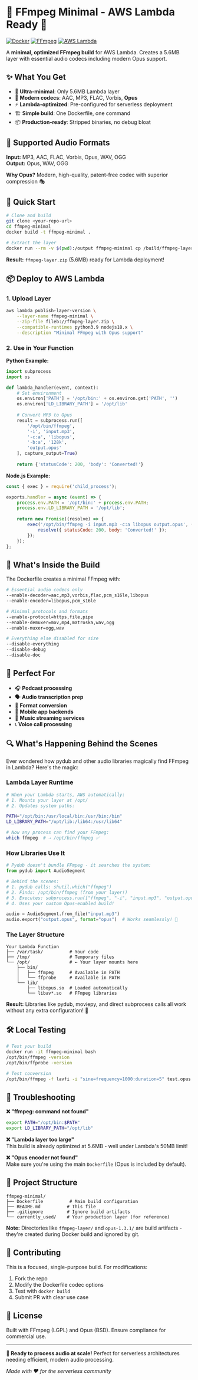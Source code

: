 # 🎵 FFmpeg Minimal - AWS Lambda Ready 🚀

[![Docker](https://img.shields.io/badge/Docker-Ready-2496ED?style=flat&logo=docker&logoColor=white)](https://www.docker.com/)
[![FFmpeg](https://img.shields.io/badge/FFmpeg-6.0-green?style=flat&logo=ffmpeg&logoColor=white)](https://ffmpeg.org/)
[![AWS Lambda](https://img.shields.io/badge/AWS-Lambda%20Layer-FF9900?style=flat&logo=amazon-aws&logoColor=white)](https://aws.amazon.com/lambda/)

A **minimal, optimized FFmpeg build** for AWS Lambda. Creates a 5.6MB layer with essential audio codecs including modern Opus support.

## ✨ What You Get

- 🎯 **Ultra-minimal**: Only 5.6MB Lambda layer
- 🎵 **Modern codecs**: AAC, MP3, FLAC, Vorbis, **Opus**
- ⚡ **Lambda-optimized**: Pre-configured for serverless deployment
- 🏗️ **Simple build**: One Dockerfile, one command
- 📦 **Production-ready**: Stripped binaries, no debug bloat

## 🎵 Supported Audio Formats

**Input:** MP3, AAC, FLAC, Vorbis, Opus, WAV, OGG  
**Output:** Opus, WAV, OGG

**Why Opus?** Modern, high-quality, patent-free codec with superior compression 🎭

## 🚀 Quick Start

```bash
# Clone and build
git clone <your-repo-url>
cd ffmpeg-minimal
docker build -t ffmpeg-minimal .

# Extract the layer
docker run --rm -v $(pwd):/output ffmpeg-minimal cp /build/ffmpeg-layer.zip /output/
```

**Result:** `ffmpeg-layer.zip` (5.6MB) ready for Lambda deployment!

## 📦 Deploy to AWS Lambda

### 1. Upload Layer
```bash
aws lambda publish-layer-version \
    --layer-name ffmpeg-minimal \
    --zip-file fileb://ffmpeg-layer.zip \
    --compatible-runtimes python3.9 nodejs18.x \
    --description "Minimal FFmpeg with Opus support"
```

### 2. Use in Your Function

**Python Example:**
```python
import subprocess
import os

def lambda_handler(event, context):
    # Set environment
    os.environ['PATH'] = '/opt/bin:' + os.environ.get('PATH', '')
    os.environ['LD_LIBRARY_PATH'] = '/opt/lib'
    
    # Convert MP3 to Opus
    result = subprocess.run([
        '/opt/bin/ffmpeg',
        '-i', 'input.mp3',
        '-c:a', 'libopus',
        '-b:a', '128k',
        'output.opus'
    ], capture_output=True)
    
    return {'statusCode': 200, 'body': 'Converted!'}
```

**Node.js Example:**
```javascript
const { exec } = require('child_process');

exports.handler = async (event) => {
    process.env.PATH = '/opt/bin:' + process.env.PATH;
    process.env.LD_LIBRARY_PATH = '/opt/lib';
    
    return new Promise((resolve) => {
        exec('/opt/bin/ffmpeg -i input.mp3 -c:a libopus output.opus', (error, stdout) => {
            resolve({ statusCode: 200, body: 'Converted!' });
        });
    });
};
```

## 🔧 What's Inside the Build

The Dockerfile creates a minimal FFmpeg with:

```bash
# Essential audio codecs only
--enable-decoder=aac,mp3,vorbis,flac,pcm_s16le,libopus
--enable-encoder=libopus,pcm_s16le

# Minimal protocols and formats
--enable-protocol=https,file,pipe
--enable-demuxer=mov,mp4,matroska,wav,ogg
--enable-muxer=ogg,wav

# Everything else disabled for size
--disable-everything
--disable-debug
--disable-doc
```

## 🎯 Perfect For

- 🎧 **Podcast processing**
- 🗣️ **Audio transcription prep**
- 🔄 **Format conversion**
- 📱 **Mobile app backends**
- 🎵 **Music streaming services**
- 📞 **Voice call processing**

## 🔍 What's Happening Behind the Scenes

Ever wondered how pydub and other audio libraries magically find FFmpeg in Lambda? Here's the magic:

### Lambda Layer Runtime
```bash
# When your Lambda starts, AWS automatically:
# 1. Mounts your layer at /opt/
# 2. Updates system paths:

PATH="/opt/bin:/usr/local/bin:/usr/bin:/bin"
LD_LIBRARY_PATH="/opt/lib:/lib64:/usr/lib64"

# Now any process can find your FFmpeg:
which ffmpeg  # → /opt/bin/ffmpeg ✅
```

### How Libraries Use It
```python
# Pydub doesn't bundle FFmpeg - it searches the system:
from pydub import AudioSegment

# Behind the scenes:
# 1. pydub calls: shutil.which("ffmpeg")
# 2. Finds: /opt/bin/ffmpeg (from your layer!)
# 3. Executes: subprocess.run(["ffmpeg", "-i", "input.mp3", "output.opus"])
# 4. Uses your custom Opus-enabled build!

audio = AudioSegment.from_file("input.mp3")
audio.export("output.opus", format="opus")  # Works seamlessly! 🎵
```

### The Layer Structure
```
Your Lambda Function
├── /var/task/          # Your code
├── /tmp/               # Temporary files
└── /opt/               # ← Your layer mounts here
    ├── bin/
    │   ├── ffmpeg      # Available in PATH
    │   └── ffprobe     # Available in PATH
    └── lib/
        ├── libopus.so  # Loaded automatically
        └── libav*.so   # FFmpeg libraries
```

**Result:** Libraries like pydub, moviepy, and direct subprocess calls all work without any extra configuration! 🚀

## 🛠️ Local Testing

```bash
# Test your build
docker run -it ffmpeg-minimal bash
/opt/bin/ffmpeg -version
/opt/bin/ffprobe -version

# Test conversion
/opt/bin/ffmpeg -f lavfi -i "sine=frequency=1000:duration=5" test.opus
```

## 🚨 Troubleshooting

**❌ "ffmpeg: command not found"**
```bash
export PATH="/opt/bin:$PATH"
export LD_LIBRARY_PATH="/opt/lib"
```

**❌ "Lambda layer too large"**  
This build is already optimized at 5.6MB - well under Lambda's 50MB limit!

**❌ "Opus encoder not found"**  
Make sure you're using the main `Dockerfile` (Opus is included by default).

## 📁 Project Structure

```
ffmpeg-minimal/
├── Dockerfile          # Main build configuration
├── README.md          # This file
├── .gitignore         # Ignore build artifacts
└── currently_used/    # Your production layer (for reference)
```

**Note:** Directories like `ffmpeg-layer/` and `opus-1.3.1/` are build artifacts - they're created during Docker build and ignored by git.

## 🤝 Contributing

This is a focused, single-purpose build. For modifications:

1. Fork the repo
2. Modify the Dockerfile codec options
3. Test with `docker build`
4. Submit PR with clear use case

## 📝 License

Built with FFmpeg (LGPL) and Opus (BSD). Ensure compliance for commercial use.

---

**🎵 Ready to process audio at scale!** Perfect for serverless architectures needing efficient, modern audio processing.

*Made with ❤️ for the serverless community*